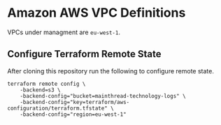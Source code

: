# Amazon AWS VPC Definitions

VPCs under managment are `eu-west-1`.

## Configure Terraform Remote State

After cloning this repository run the following to configure remote state.

```
terraform remote config \
    -backend=s3 \
    -backend-config="bucket=mainthread-technology-logs" \
    -backend-config="key=terraform/aws-configuration/terraform.tfstate" \
    -backend-config="region=eu-west-1"
```

